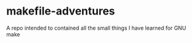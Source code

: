 # makefile-adventures
A repo intended to contained all the small things I have learned for GNU make
